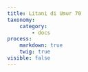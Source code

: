 ```yaml
---
title: Litani di Umur 70
taxonomy:
    category:
        - docs
process:
    markdown: true
    twig: true
visible: false
---
```


